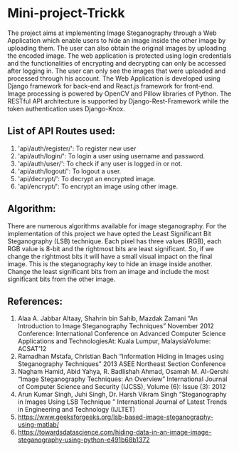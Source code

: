 # Mini-project-Trickk
The project aims at implementing Image Steganography through a Web Application which enable users to hide an image inside the other image by uploading them. The user can also obtain the original images by uploading the encoded image.
The web application is protected using login credentials and the functionalities of encrypting and decrypting can only be accessed after logging in. The user can only see the images that were uploaded and processed through his account.
The Web Application is developed using Django framework for back-end and React.js framework for front-end. Image processing is powered by OpenCV and Pillow libraries of Python. The RESTful API architecture is supported by Django-Rest-Framework while the token authentication uses Django-Knox.

## List of API Routes used:
1. 'api/auth/register/': To register new user
2. 'api/auth/login/': To login a user using username and password.
3. 'api/auth/user/': To check if any user is logged in or not.
4. 'api/auth/logout/': To logout a user.
5. 'api/decrypt/': To decrypt an encrypted image.
6. 'api/encrypt/': To encrypt an image using other image.

## Algorithm:
There are numerous algorithms available for image steganography. For the implementation of this project we have opted the Least Significant Bit Steganography (LSB) technique. Each pixel has three values (RGB), each RGB value is 8-bit and the rightmost bits are least significant. So, if we change the rightmost bits it will have a small visual impact on the final image. This is the steganography key to hide an image inside another. Change the least significant bits from an image and include the most significant bits from the other image.

## References:
1. Alaa A. Jabbar Altaay, Shahrin bin Sahib, Mazdak Zamani “An Introduction to Image Steganography Techniques” November 2012 Conference: International Conference on Advanced Computer Science Applications and TechnologiesAt: Kuala Lumpur, MalaysiaVolume: ACSAT’12
2.	Ramadhan Mstafa, Christian Bach “Information Hiding in Images using Steganography Techniques” 2013 ASEE Northeast Section Conference
3.	Nagham Hamid, Abid Yahya, R. Badlishah Ahmad, Osamah M. Al-Qershi “Image Steganography Techniques: An Overview” International Journal of Computer Science and Security (IJCSS), Volume (6): Issue (3): 2012
4.	Arun Kumar Singh, Juhi Singh, Dr. Harsh Vikram Singh “Steganography in Images Using LSB Technique ” International Journal of Latest Trends in Engineering and Technology (IJLTET)
5.	https://www.geeksforgeeks.org/lsb-based-image-steganography-using-matlab/
6.	https://towardsdatascience.com/hiding-data-in-an-image-image-steganography-using-python-e491b68b1372
